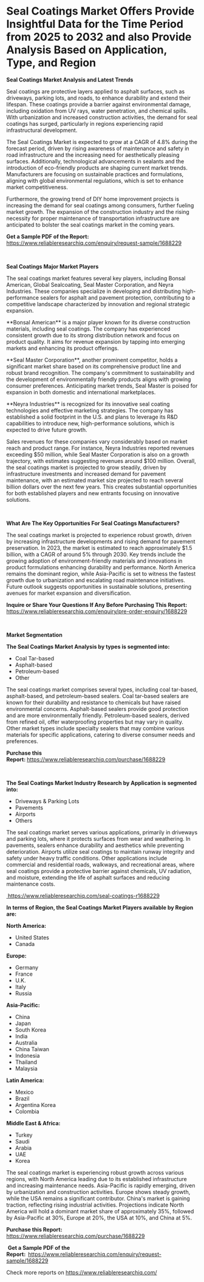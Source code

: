 <p><h1>Seal Coatings Market Offers Provide Insightful Data for the Time Period from 2025 to 2032 and also Provide Analysis Based on Application, Type, and Region</h1></p><p><strong>Seal Coatings Market Analysis and Latest Trends</strong></p>
<p><p>Seal coatings are protective layers applied to asphalt surfaces, such as driveways, parking lots, and roads, to enhance durability and extend their lifespan. These coatings provide a barrier against environmental damage, including oxidation from UV rays, water penetration, and chemical spills. With urbanization and increased construction activities, the demand for seal coatings has surged, particularly in regions experiencing rapid infrastructural development.</p><p>The Seal Coatings Market is expected to grow at a CAGR of 4.8% during the forecast period, driven by rising awareness of maintenance and safety in road infrastructure and the increasing need for aesthetically pleasing surfaces. Additionally, technological advancements in sealants and the introduction of eco-friendly products are shaping current market trends. Manufacturers are focusing on sustainable practices and formulations, aligning with global environmental regulations, which is set to enhance market competitiveness.</p><p>Furthermore, the growing trend of DIY home improvement projects is increasing the demand for seal coatings among consumers, further fueling market growth. The expansion of the construction industry and the rising necessity for proper maintenance of transportation infrastructure are anticipated to bolster the seal coatings market in the coming years.</p></p>
<p><strong>Get a Sample PDF of the Report:&nbsp;</strong> <a href="https://www.reliableresearchiq.com/enquiry/request-sample/1688229?utm_campaign=3129&utm_medium=2&utm_source=Github&utm_content=ia&utm_term=02042025&utm_id=seal-coatings">https://www.reliableresearchiq.com/enquiry/request-sample/1688229</a></p>
<p>&nbsp;</p>
<p><strong>Seal Coatings Major Market Players</strong></p>
<p><p>The seal coatings market features several key players, including Bonsal American, Global Sealcoating, Seal Master Corporation, and Neyra Industries. These companies specialize in developing and distributing high-performance sealers for asphalt and pavement protection, contributing to a competitive landscape characterized by innovation and regional strategic expansion.</p><p>**Bonsal American** is a major player known for its diverse construction materials, including seal coatings. The company has experienced consistent growth due to its strong distribution network and focus on product quality. It aims for revenue expansion by tapping into emerging markets and enhancing its product offerings.</p><p>**Seal Master Corporation**, another prominent competitor, holds a significant market share based on its comprehensive product line and robust brand recognition. The company's commitment to sustainability and the development of environmentally friendly products aligns with growing consumer preferences. Anticipating market trends, Seal Master is poised for expansion in both domestic and international marketplaces.</p><p>**Neyra Industries** is recognized for its innovative seal coating technologies and effective marketing strategies. The company has established a solid footprint in the U.S. and plans to leverage its R&D capabilities to introduce new, high-performance solutions, which is expected to drive future growth.</p><p>Sales revenues for these companies vary considerably based on market reach and product range. For instance, Neyra Industries reported revenues exceeding $50 million, while Seal Master Corporation is also on a growth trajectory, with estimates suggesting revenues around $100 million. Overall, the seal coatings market is projected to grow steadily, driven by infrastructure investments and increased demand for pavement maintenance, with an estimated market size projected to reach several billion dollars over the next few years. This creates substantial opportunities for both established players and new entrants focusing on innovative solutions.</p></p>
<p>&nbsp;</p>
<p><strong>What Are The Key Opportunities For Seal Coatings Manufacturers?</strong></p>
<p><p>The seal coatings market is projected to experience robust growth, driven by increasing infrastructure developments and rising demand for pavement preservation. In 2023, the market is estimated to reach approximately $1.5 billion, with a CAGR of around 5% through 2030. Key trends include the growing adoption of environment-friendly materials and innovations in product formulations enhancing durability and performance. North America remains the dominant region, while Asia-Pacific is set to witness the fastest growth due to urbanization and escalating road maintenance initiatives. Future outlook suggests opportunities in sustainable solutions, presenting avenues for market expansion and diversification.</p></p>
<p><strong>Inquire or Share Your Questions If Any Before Purchasing This Report:</strong> <a href="https://www.reliableresearchiq.com/enquiry/pre-order-enquiry/1688229?utm_campaign=3129&utm_medium=2&utm_source=Github&utm_content=ia&utm_term=02042025&utm_id=seal-coatings">https://www.reliableresearchiq.com/enquiry/pre-order-enquiry/1688229</a></p>
<p>&nbsp;</p>
<p><strong>Market Segmentation</strong></p>
<p><strong>The Seal Coatings Market Analysis by types is segmented into:</strong></p>
<p><ul><li>Coal Tar-based</li><li>Asphalt-based</li><li>Petroleum-based</li><li>Other</li></ul></p>
<p><p>The seal coatings market comprises several types, including coal tar-based, asphalt-based, and petroleum-based sealers. Coal tar-based sealers are known for their durability and resistance to chemicals but have raised environmental concerns. Asphalt-based sealers provide good protection and are more environmentally friendly. Petroleum-based sealers, derived from refined oil, offer waterproofing properties but may vary in quality. Other market types include specialty sealers that may combine various materials for specific applications, catering to diverse consumer needs and preferences.</p></p>
<p><strong>Purchase this Report:&nbsp;</strong><a href="https://www.reliableresearchiq.com/purchase/1688229?utm_campaign=3129&utm_medium=2&utm_source=Github&utm_content=ia&utm_term=02042025&utm_id=seal-coatings">https://www.reliableresearchiq.com/purchase/1688229</a></p>
<p>&nbsp;</p>
<p><strong>The Seal Coatings Market Industry Research by Application is segmented into:</strong></p>
<p><ul><li>Driveways & Parking Lots</li><li>Pavements</li><li>Airports</li><li>Others</li></ul></p>
<p><p>The seal coatings market serves various applications, primarily in driveways and parking lots, where it protects surfaces from wear and weathering. In pavements, sealers enhance durability and aesthetics while preventing deterioration. Airports utilize seal coatings to maintain runway integrity and safety under heavy traffic conditions. Other applications include commercial and residential roads, walkways, and recreational areas, where seal coatings provide a protective barrier against chemicals, UV radiation, and moisture, extending the life of asphalt surfaces and reducing maintenance costs.</p></p>
<p><a href="https://www.reliableresearchiq.com/seal-coatings-r1688229?utm_campaign=3129&utm_medium=2&utm_source=Github&utm_content=ia&utm_term=02042025&utm_id=seal-coatings">&nbsp;https://www.reliableresearchiq.com/seal-coatings-r1688229</a></p>
<p><strong>In terms of Region, the Seal Coatings Market Players available by Region are:</strong></p>
<p>
    <p> <strong> North America: </strong>
        <ul>
            <li>United States</li>
            <li>Canada</li>
        </ul>
        </p> 
    <p> <strong> Europe: </strong>
        <ul>
            <li>Germany</li>
            <li>France</li>
            <li>U.K.</li>
            <li>Italy</li>
            <li>Russia</li>
        </ul>
        </p> 
    <p> <strong> Asia-Pacific: </strong>
        <ul>
            <li>China</li>
            <li>Japan</li>
            <li>South Korea</li>
            <li>India</li>
            <li>Australia</li>
            <li>China Taiwan</li>
            <li>Indonesia</li>
            <li>Thailand</li>
            <li>Malaysia</li>
        </ul>
        </p> 
    <p> <strong> Latin America: </strong>
        <ul>
            <li>Mexico</li>
            <li>Brazil</li>
            <li>Argentina Korea</li>
            <li>Colombia</li>
        </ul>
        </p> 
    <p> <strong> Middle East & Africa: </strong>
        <ul>
            <li>Turkey</li>
            <li>Saudi</li>
            <li>Arabia</li>
            <li>UAE</li>
            <li>Korea</li>
        </ul>
    </p>
    </p>
<p><p>The seal coatings market is experiencing robust growth across various regions, with North America leading due to its established infrastructure and increasing maintenance needs. Asia-Pacific is rapidly emerging, driven by urbanization and construction activities. Europe shows steady growth, while the USA remains a significant contributor. China's market is gaining traction, reflecting rising industrial activities. Projections indicate North America will hold a dominant market share of approximately 35%, followed by Asia-Pacific at 30%, Europe at 20%, the USA at 10%, and China at 5%.</p></p>
<p><strong>Purchase this Report: </strong><a href="https://www.reliableresearchiq.com/purchase/1688229?utm_campaign=3129&utm_medium=2&utm_source=Github&utm_content=ia&utm_term=02042025&utm_id=seal-coatings">https://www.reliableresearchiq.com/purchase/1688229</a></p>
<p>&nbsp;<strong>Get a Sample PDF of the Report:&nbsp;&nbsp;</strong><a href="https://www.reliableresearchiq.com/enquiry/request-sample/1688229?utm_campaign=3129&utm_medium=2&utm_source=Github&utm_content=ia&utm_term=02042025&utm_id=seal-coatings">https://www.reliableresearchiq.com/enquiry/request-sample/1688229</a></p>
<p><strong></strong></p>
<p>Check more reports on <a href="https://www.reliableresearchiq.com/?utm_campaign=3129&utm_medium=2&utm_source=Github&utm_content=ia&utm_term=02042025&utm_id=seal-coatings">https://www.reliableresearchiq.com/</a></p>